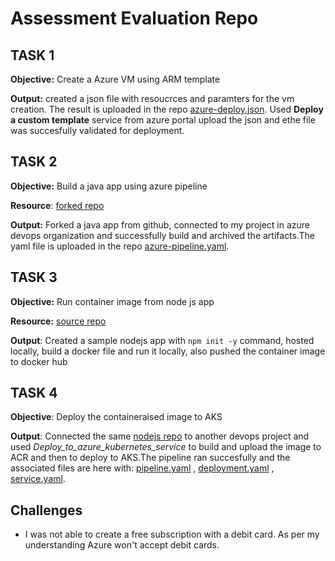 # Assessment Evaluation Repo

## TASK 1
**Objective:** Create a Azure VM using ARM template

**Output:** created a json file with resoucrces and paramters for the vm creation. The result is uploaded in the repo [azure-deploy.json](https://github.com/anonymous21155/assessment/blob/main/azure-deploy.json). Used __Deploy a custom template__ service from azure portal upload the json and ethe file was succesfully validated for deployment.

## TASK 2

**Objective:** Build a java app using azure pipeline

**Resource**: [forked repo](https://github.com/anonymous21155/pipelines-java)

**Output:** Forked a java app from github, connected to my project in azure devops organization and successfully build and archived the artifacts.The yaml file is uploaded in the repo [azure-pipeline.yaml](https://github.com/anonymous21155/assessment/blob/main/java-app-azure-pipelines.yml).

## TASK 3

__Objective:__ Run container image from node js app

__Resource:__ [source repo](https://github.com/anonymous21155/nodejs-app)

**Output**: Created a sample nodejs app with `npm init -y` command, hosted locally, build a docker file and run it locally, also pushed the container image to docker hub

## TASK 4

**Objective**: Deploy the containeraised image to AKS

__Output__: Connected the same [nodejs repo](https://github.com/anonymous21155/nodejs-app/tree/main) to another devops project and used *Deploy_to_azure_kubernetes_service* to build and upload the image to ACR and then to deploy to AKS.The pipeline ran succesfully and  the associated files are here with: [pipeline.yaml](https://github.com/anonymous21155/nodejs-app/blob/main/azure-pipelines.yml) , [deployment.yaml](https://github.com/anonymous21155/nodejs-app/blob/main/manifests/deployment.yml) , [service.yaml](https://github.com/anonymous21155/nodejs-app/blob/main/manifests/service.yml).

## Challenges

- I was not able to create a free subscription with a debit card. As per my understanding Azure won't accept debit cards.
